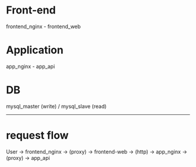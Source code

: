 # Front-end
frontend_nginx - frontend_web

# Application
app_nginx - app_api

# DB
mysql_master (write) / mysql_slave (read)

---

# request flow
User -> frontend_nginx -> (proxy) -> frontend-web -> (http) -> app_nginx -> (proxy) -> app_api